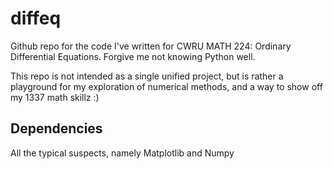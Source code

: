 # diffeq

Github repo for the code I've written for CWRU MATH 224: Ordinary Differential Equations. Forgive me not knowing Python well.

This repo is not intended as a single unified project, but is rather a playground for my exploration of numerical methods, 
and a way to show off my 1337 math skillz :)

## Dependencies
All the typical suspects, namely Matplotlib and Numpy